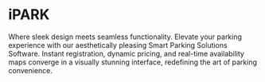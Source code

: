 # iPARK
Where sleek design meets seamless functionality. Elevate your parking experience with our aesthetically pleasing Smart Parking Solutions Software. Instant registration, dynamic pricing, and real-time availability maps converge in a visually stunning interface, redefining the art of parking convenience.
